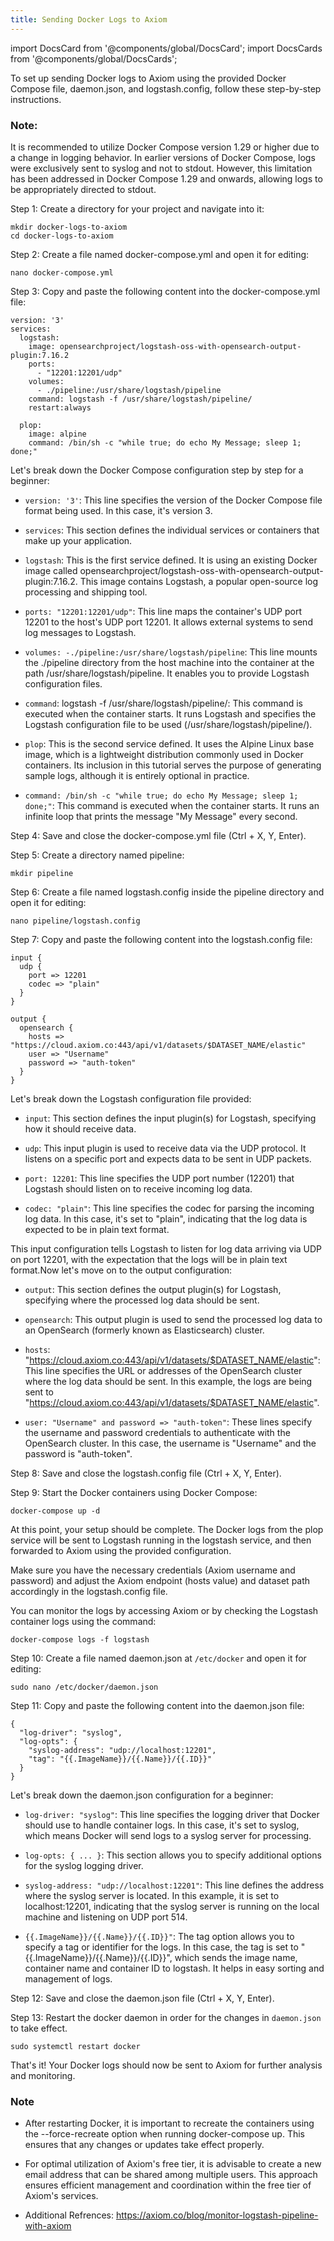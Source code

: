 ```yaml
---
title: Sending Docker Logs to Axiom
---
```

import DocsCard from '@components/global/DocsCard';
import DocsCards from '@components/global/DocsCards';

<head>
  <title>Sending Docker logs to Axiom</title>
</head>
<p>

To set up sending Docker logs to Axiom using the provided Docker Compose file, daemon.json, and logstash.config, follow these step-by-step instructions.

### Note: 
It is recommended to utilize Docker Compose version 1.29 or higher due to a change in logging behavior. In earlier versions of Docker Compose, logs were exclusively sent to syslog and not to stdout. However, this limitation has been addressed in Docker Compose 1.29 and onwards, allowing logs to be appropriately directed to stdout.

Step 1: Create a directory for your project and navigate into it:

```
mkdir docker-logs-to-axiom
cd docker-logs-to-axiom
```

Step 2: Create a file named docker-compose.yml and open it for editing:

```
nano docker-compose.yml
```

Step 3: Copy and paste the following content into the docker-compose.yml file:

```
version: '3'
services:
  logstash:
    image: opensearchproject/logstash-oss-with-opensearch-output-plugin:7.16.2
    ports:
      - "12201:12201/udp"
    volumes:
      - ./pipeline:/usr/share/logstash/pipeline
    command: logstash -f /usr/share/logstash/pipeline/
    restart:always

  plop:
    image: alpine
    command: /bin/sh -c "while true; do echo My Message; sleep 1; done;"
```

Let's break down the Docker Compose configuration step by step for a beginner:

- `version: '3'`: This line specifies the version of the Docker Compose file format being used. In this case, it's version 3.

- `services`: This section defines the individual services or containers that make up your application.

- `logstash`: This is the first service defined. It is using an existing Docker image called opensearchproject/logstash-oss-with-opensearch-output-plugin:7.16.2. This image contains Logstash, a popular open-source log processing and shipping tool.

- `ports: "12201:12201/udp"`: This line maps the container's UDP port 12201 to the host's UDP port 12201. It allows external systems to send log messages to Logstash.

- `volumes: -./pipeline:/usr/share/logstash/pipeline`: This line mounts the ./pipeline directory from the host machine into the container at the path /usr/share/logstash/pipeline. It enables you to provide Logstash configuration files.

- `command`: logstash -f /usr/share/logstash/pipeline/: This command is executed when the container starts. It runs Logstash and specifies the Logstash configuration file to be used (/usr/share/logstash/pipeline/).

- `plop`: This is the second service defined. It uses the Alpine Linux base image, which is a lightweight distribution commonly used in Docker containers. Its inclusion in this tutorial serves the purpose of generating sample logs, although it is entirely optional in practice.

- `command: /bin/sh -c "while true; do echo My Message; sleep 1; done;"`: This command is executed when the container starts. It runs an infinite loop that prints the message "My Message" every second.

Step 4: Save and close the docker-compose.yml file (Ctrl + X, Y, Enter).

Step 5: Create a directory named pipeline:

```
mkdir pipeline
```

Step 6: Create a file named logstash.config inside the pipeline directory and open it for editing:

```
nano pipeline/logstash.config
```

Step 7: Copy and paste the following content into the logstash.config file:

```
input {
  udp {
    port => 12201
    codec => "plain"
  }
}

output {
  opensearch {
    hosts => "https://cloud.axiom.co:443/api/v1/datasets/$DATASET_NAME/elastic"
    user => "Username"
    password => "auth-token"
  }
}
```

Let's break down the Logstash configuration file provided:

- `input`: This section defines the input plugin(s) for Logstash, specifying how it should receive data.

- `udp`: This input plugin is used to receive data via the UDP protocol. It listens on a specific port and expects data to be sent in UDP packets.

- `port: 12201`: This line specifies the UDP port number (12201) that Logstash should listen on to receive incoming log data.

- `codec: "plain"`: This line specifies the codec for parsing the incoming log data. In this case, it's set to "plain", indicating that the log data is expected to be in plain text format.

This input configuration tells Logstash to listen for log data arriving via UDP on port 12201, with the expectation that the logs will be in plain text format.Now let's move on to the output configuration:

- `output`: This section defines the output plugin(s) for Logstash, specifying where the processed log data should be sent.

- `opensearch`: This output plugin is used to send the processed log data to an OpenSearch (formerly known as Elasticsearch) cluster.

- `hosts`: "https://cloud.axiom.co:443/api/v1/datasets/$DATASET_NAME/elastic": This line specifies the URL or addresses of the OpenSearch cluster where the log data should be sent. In this example, the logs are being sent to "https://cloud.axiom.co:443/api/v1/datasets/$DATASET_NAME/elastic".

- `user: "Username" and password => "auth-token"`: These lines specify the username and password credentials to authenticate with the OpenSearch cluster. In this case, the username is "Username" and the password is "auth-token".

Step 8: Save and close the logstash.config file (Ctrl + X, Y, Enter).

Step 9: Start the Docker containers using Docker Compose:

```
docker-compose up -d
```

At this point, your setup should be complete. The Docker logs from the plop service will be sent to Logstash running in the logstash service, and then forwarded to Axiom using the provided configuration.

Make sure you have the necessary credentials (Axiom username and password) and adjust the Axiom endpoint (hosts value) and dataset path accordingly in the logstash.config file.

You can monitor the logs by accessing Axiom or by checking the Logstash container logs using the command:

```
docker-compose logs -f logstash
```

Step 10: Create a file named daemon.json at `/etc/docker` and open it for editing:

```
sudo nano /etc/docker/daemon.json
```

Step 11: Copy and paste the following content into the daemon.json file:
```
{
  "log-driver": "syslog",
  "log-opts": {
    "syslog-address": "udp://localhost:12201",
    "tag": "{{.ImageName}}/{{.Name}}/{{.ID}}"
  }
}
```

Let's break down the daemon.json configuration for a beginner:

- `log-driver: "syslog"`: This line specifies the logging driver that Docker should use to handle container logs. In this case, it's set to syslog, which means Docker will send logs to a syslog server for processing.

- `log-opts: { ... }`: This section allows you to specify additional options for the syslog logging driver.

- `syslog-address: "udp://localhost:12201"`: This line defines the address where the syslog server is located. In this example, it is set to localhost:12201, indicating that the syslog server is running on the local machine and listening on UDP port 514.

- `{{.ImageName}}/{{.Name}}/{{.ID}}"`: The tag option allows you to specify a tag or identifier for the logs. In this case, the tag is set to "{{.ImageName}}/{{.Name}}/{{.ID}}", which sends the image name, container name and container ID to logstash. It helps in easy sorting and management of logs.

Step 12: Save and close the daemon.json file (Ctrl + X, Y, Enter).

Step 13: Restart the docker daemon in order for the changes in `daemon.json` to take effect.

```
sudo systemctl restart docker
```

That's it! Your Docker logs should now be sent to Axiom for further analysis and monitoring.

### Note

- After restarting Docker, it is important to recreate the containers using the --force-recreate option when running docker-compose up. This ensures that any changes or updates take effect properly.

- For optimal utilization of Axiom's free tier, it is advisable to create a new email address that can be shared among multiple users. This approach ensures efficient management and coordination within the free tier of Axiom's services.

- Additional Refrences: https://axiom.co/blog/monitor-logstash-pipeline-with-axiom

</p>
